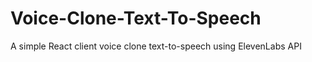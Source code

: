 # Voice-Clone-Text-To-Speech
 A simple React client voice clone text-to-speech using ElevenLabs API

